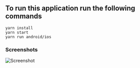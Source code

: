 ## To run this application run the following commands
    yarn install
    yarn start
    yarn run android/ios 
    
### Screenshots
![Screenshot](https://i.ibb.co/jWR7GBm/download-1.jpg)
